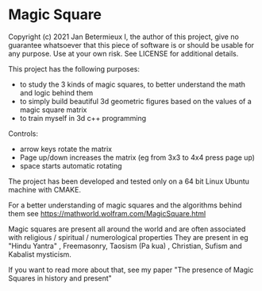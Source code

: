 # Magic Square
Copyright (c) 2021 Jan Betermieux
I, the author of this project, give no guarantee whatsoever that this piece of software is or should be usable for any purpose.
Use at your own risk.
See LICENSE for additional details.

This project has the following purposes:

* to study the 3 kinds of magic squares, to better understand the math and logic behind them
* to simply build beautiful 3d geometric figures based on the values of a magic square matrix
* to train myself in 3d c++ programming

Controls:
* arrow keys rotate the matrix
* Page up/down increases the matrix (eg from 3x3 to 4x4 press page up)
* space starts automatic rotating

The project has been developed and tested only on a 64 bit Linux Ubuntu machine with CMAKE.

For a better understanding of magic squares and the algorithms behind them see
https://mathworld.wolfram.com/MagicSquare.html

Magic squares are present all around the world and are often associated with religious / spiritual / numerological properties
They are present in eg "Hindu Yantra" , Freemasonry, Taosism (Pa kua) , Christian, Sufism and Kabalist mysticism.

If you want to read more about that, see my paper "The presence of Magic Squares in history and present"
